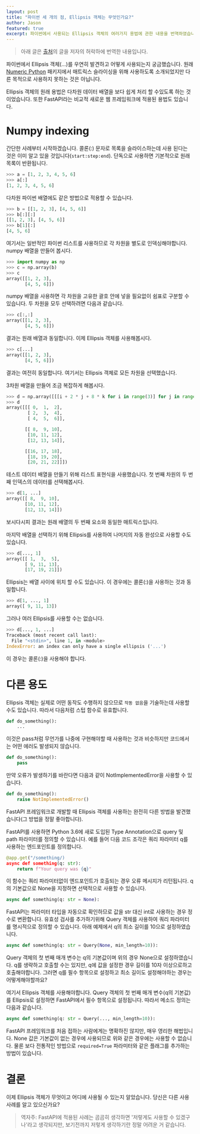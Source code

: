 ```yaml
---
layout: post
title: "파이썬 세 개의 점, Ellipsis 객체는 무엇인가요?"
author: Jason
featured: true
excerpt: 파이썬에서 사용되는 Ellipsis 객체의 여러가지 용법에 관한 내용을 번역하였습니다.
---
```


> 아래 글은 [출처](https://www.pakstech.com/blog/python-ellipsis/)의 글을 저자의 허락하에 번역한 내용입니다.

파이썬에서 Ellipsis 객체(…)를 우연히 발견하고 어떻게 사용되는지 궁금했습니다. 원래 [Numeric Python](https://numpy.org/) 패키지에서 매트릭스 슬라이싱을 위해 사용하도록 소개되었지만 다른 목적으로 사용하지 못하는 것은 아닙니다.

Ellipsis 객체의 원래 용법은 다차원 데이터 배열을 보다 쉽게 ​​처리 할 수 ​​있도록 하는 것이었습니다. 또한 FastAPI라는 비교적 새로운 웹 프레임워크에 적용된 용법도 있습니다.

# Numpy indexing
간단한 사례부터 시작하겠습니다. 콜론(:) 문자로 목록을 슬라이스하는데 사용 된다는 것은 이미 알고 있을 것입니다(`start:step:end`). 단독으로 사용하면 기본적으로 원래 목록이 반환됩니다.

```python
>>> a = [1, 2, 3, 4, 5, 6]
>>> a[:]
[1, 2, 3, 4, 5, 6]
```

다차원 파이썬 배열에도 같은 방법으로 적용할 수 있습니다.

```python
>>> b = [[1, 2, 3], [4, 5, 6]]
>>> b[:][:]
[[1, 2, 3], [4, 5, 6]]
>>> b[1][:]
[4, 5, 6]
```

여기서는 일반적인 파이썬 리스트를 사용하므로 각 차원을 별도로 인덱싱해야합니다. numpy 배열을 만들어 봅시다.

```python
>>> import numpy as np
>>> c = np.array(b)
>>> c
array([[1, 2, 3],
       [4, 5, 6]])
```

numpy 배열을 사용하면 각 차원을 고유한 괄호 안에 넣을 필요없이 쉼표로 구분할 수 있습니다. 두 차원을 모두 선택하려면 다음과 같습니다.

```python
>>> c[:,:]
array([[1, 2, 3],
       [4, 5, 6]])
```

결과는 원래 배열과 동일합니다. 이제 Ellipsis 객체를 사용해봅시다.

```python
>>> c[...]
array([[1, 2, 3],
       [4, 5, 6]])
```

결과는 여전히 동일합니다. 여기서는 Ellipsis 객체로 모든 차원을 선택했습니다.

3차원 배열을 만들어 조금 복잡하게 해봅시다.

```python
>>> d = np.array([[[i + 2 * j + 8 * k for i in range(3)] for j in range(3)] for k in range(3)])
>>> d
array([[[ 0,  1,  2],
        [ 2,  3,  4],
        [ 4,  5,  6]],

       [[ 8,  9, 10],
        [10, 11, 12],
        [12, 13, 14]],

       [[16, 17, 18],
        [18, 19, 20],
        [20, 21, 22]]])
```

테스트 데이터 배열을 만들기 위해 리스트 표현식을 사용했습니다. 첫 번째 차원의 두 번째 인덱스의 데이터를 선택해봅시다.

```python
>>> d[1, ...]
array([[ 8,  9, 10],
       [10, 11, 12],
       [12, 13, 14]])
```

보시다시피 결과는 원래 배열의 두 번째 요소와 동일한 매트릭스입니다.

마지막 배열을 선택하기 위해 Ellipsis를 사용하여 나머지의 자동 완성으로 사용할 수도 있습니다.

```python
>>> d[..., 1]
array([[ 1,  3,  5],
       [ 9, 11, 13],
       [17, 19, 21]])
```

Ellipsis는 배열 사이에 위치 할 수도 있습니다. 이 경우에는 콜론(:)을 사용하는 것과 동일합니다.

```python
>>> d[1, ..., 1]
array([ 9, 11, 13])
```

그러나 여러 Ellipsis를 사용할 수는 없습니다.

```python
>>> d[..., 1, ...]
Traceback (most recent call last):
  File "<stdin>", line 1, in <module>
IndexError: an index can only have a single ellipsis ('...')
```

이 경우는 콜론(:)을 사용해야 합니다.

# 다른 용도
Ellipsis 객체는 실제로 어떤 동작도 수행하지 않으므로 `작동 없음`을 기술하는데 사용할 수도 있습니다. 따라서 다음처럼 스텁 함수로 유효합니다.

```python
def do_something():
    ...
```

이것은 pass처럼 무언가를 나중에 구현해야할 때 사용하는 것과 비슷하지만 코드에서는 어떤 에러도 발생되지 않습니다.

```python
def do_something():
    pass
```

만약 오류가 발생하기를 바란다면 다음과 같이 NotImplementedError을 사용할 수 있습니다.

```python
def do_something():
    raise NotImplementedError()
```

FastAPI 프레임워크로 개발할 때 Ellipsis 객체를 사용하는 완전히 다른 방법을 발견했습니다(그 방법을 정말 좋아합니다).

FastAPI를 사용하면 Python 3.6에 새로 도입된 Type Annotation으로 query 및 path 파라미터를 정의할 수 있습니다. 예를 들어 다음 코드 조각은 쿼리 파라미터 q를 사용하는 엔드포인트를 정의합니다.

```python
@app.get("/something/)
async def something(q: str):
    return f"Your query was {q}"
```

이 함수는 쿼리 파라미터없이 엔드포인트가 호출되는 경우 오류 메시지가 리턴됩니다. q의 기본값으로 None을 지정하면 선택적으로 사용할 수 있습니다.

```python
async def something(q: str = None):
```

FastAPI는 파라미터 타입을 자동으로 확인하므로 값을 str 대신 int로 사용하는 경우 정수로 변환합니다. 유효성 검사를 추가하기위해 Query 객체를 사용하여 쿼리 파라미터를 명시적으로 정의할 수 있습니다. 아래 예제에서 q의 최소 길이를 10으로 설정하였습니다.

```python
async def something(q: str = Query(None, min_length=10)):
```

Query 객체의 첫 번째 매개 변수는 q의 기본값이며 위의 경우 None으로 설정하였습니다. q를 생략하고 호출할 수는 있지만, q에 값을 설정한 경우 길이를 10자 이상으로하고 호출해야합니다. 그러면 q를 필수 항목으로 설정하고 최소 길이도 설정해야하는 경우는 어떻게해야할까요?

여기서 Ellipsis 객체를 사용해야합니다. Query 객체의 첫 번째 매개 변수(q의 기본값)를 Ellipsis로 설정하면 FastAPI에서 필수 항목으로 설정됩니다. 따라서 메소드 정의는 다음과 같습니다.

```python
async def something(q: str = Query(..., min_length=10)):
```

FastAPI 프레임워크를 처음 접하는 사람에게는 명확하진 않지만, 매우 영리한 해법입니다. None 값은 기본값이 없는 경우에 사용되므로 위와 같은 경우에는 사용할 수 없습니다. 물론 보다 전통적인 방법으로 `required=True` 파라미터와 같은 플래그를 추가하는 방법이 있습니다.

# 결론
이제 Ellipsis 객체가 무엇이고 어디에 사용될 수 있는지 알았습니다. 당신은 다른 사용 사례를 알고 있으신가요?

> 역자주: FastAPI에 적용된 사례는 곰곰히 생각하면 '저렇게도 사용할 수 있겠구나'라고 생각되지만, 보기전까지 저렇게 생각하기란 정말 어려운 거 같습니다.
